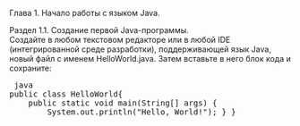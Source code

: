 Глава 1. Начало работы с языком Java.

Раздел 1.1. Создание первой Java-программы.<br>
Создайте в любом текстовом редакторе или в любой IDE (интегрированной среде разработки), поддерживающей язык Java, новый файл с именем HelloWorld.java. Затем вставьте в него блок кода и сохраните: <br>

<pre> java
public class HelloWorld{
    public static void main(String[] args) {
        System.out.println("Hello, World!"); } } 
</pre>

